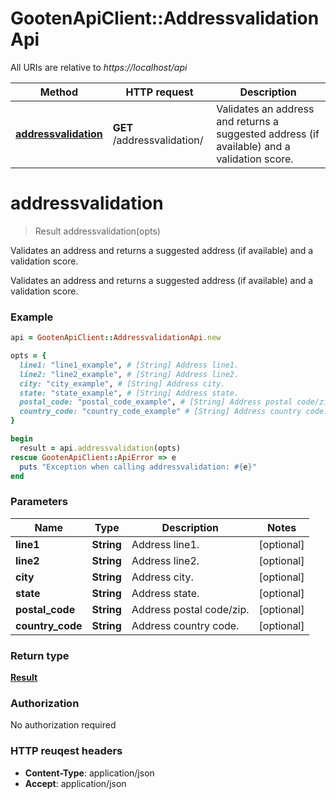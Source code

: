 # GootenApiClient::AddressvalidationApi

All URIs are relative to *https://localhost/api*

Method | HTTP request | Description
------------- | ------------- | -------------
[**addressvalidation**](AddressvalidationApi.md#addressvalidation) | **GET** /addressvalidation/ | Validates an address and returns a suggested address (if available) and a validation score.


# **addressvalidation**
> Result addressvalidation(opts)

Validates an address and returns a suggested address (if available) and a validation score.

Validates an address and returns a suggested address (if available) and a validation score.

### Example
```ruby
api = GootenApiClient::AddressvalidationApi.new

opts = { 
  line1: "line1_example", # [String] Address line1.
  line2: "line2_example", # [String] Address line2.
  city: "city_example", # [String] Address city.
  state: "state_example", # [String] Address state.
  postal_code: "postal_code_example", # [String] Address postal code/zip.
  country_code: "country_code_example" # [String] Address country code.
}

begin
  result = api.addressvalidation(opts)
rescue GootenApiClient::ApiError => e
  puts "Exception when calling addressvalidation: #{e}"
end
```

### Parameters

Name | Type | Description  | Notes
------------- | ------------- | ------------- | -------------
 **line1** | **String**| Address line1. | [optional] 
 **line2** | **String**| Address line2. | [optional] 
 **city** | **String**| Address city. | [optional] 
 **state** | **String**| Address state. | [optional] 
 **postal_code** | **String**| Address postal code/zip. | [optional] 
 **country_code** | **String**| Address country code. | [optional] 

### Return type

[**Result**](Result.md)

### Authorization

No authorization required

### HTTP reuqest headers

 - **Content-Type**: application/json
 - **Accept**: application/json



